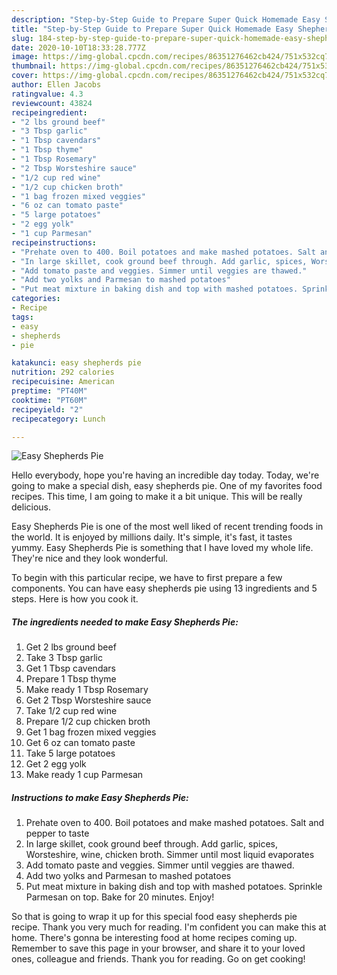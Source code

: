 ```yaml
---
description: "Step-by-Step Guide to Prepare Super Quick Homemade Easy Shepherds Pie"
title: "Step-by-Step Guide to Prepare Super Quick Homemade Easy Shepherds Pie"
slug: 184-step-by-step-guide-to-prepare-super-quick-homemade-easy-shepherds-pie
date: 2020-10-10T18:33:28.777Z
image: https://img-global.cpcdn.com/recipes/86351276462cb424/751x532cq70/easy-shepherds-pie-recipe-main-photo.jpg
thumbnail: https://img-global.cpcdn.com/recipes/86351276462cb424/751x532cq70/easy-shepherds-pie-recipe-main-photo.jpg
cover: https://img-global.cpcdn.com/recipes/86351276462cb424/751x532cq70/easy-shepherds-pie-recipe-main-photo.jpg
author: Ellen Jacobs
ratingvalue: 4.3
reviewcount: 43824
recipeingredient:
- "2 lbs ground beef"
- "3 Tbsp garlic"
- "1 Tbsp cavendars"
- "1 Tbsp thyme"
- "1 Tbsp Rosemary"
- "2 Tbsp Worsteshire sauce"
- "1/2 cup red wine"
- "1/2 cup chicken broth"
- "1 bag frozen mixed veggies"
- "6 oz can tomato paste"
- "5 large potatoes"
- "2 egg yolk"
- "1 cup Parmesan"
recipeinstructions:
- "Prehate oven to 400. Boil potatoes and make mashed potatoes. Salt and pepper to taste"
- "In large skillet, cook ground beef through. Add garlic, spices, Worsteshire, wine, chicken broth. Simmer until most liquid evaporates"
- "Add tomato paste and veggies. Simmer until veggies are thawed."
- "Add two yolks and Parmesan to mashed potatoes"
- "Put meat mixture in baking dish and top with mashed potatoes. Sprinkle Parmesan on top. Bake for 20 minutes. Enjoy!"
categories:
- Recipe
tags:
- easy
- shepherds
- pie

katakunci: easy shepherds pie 
nutrition: 292 calories
recipecuisine: American
preptime: "PT40M"
cooktime: "PT60M"
recipeyield: "2"
recipecategory: Lunch

---
```



![Easy Shepherds Pie](https://img-global.cpcdn.com/recipes/86351276462cb424/751x532cq70/easy-shepherds-pie-recipe-main-photo.jpg)

Hello everybody, hope you're having an incredible day today. Today, we're going to make a special dish, easy shepherds pie. One of my favorites food recipes. This time, I am going to make it a bit unique. This will be really delicious.

Easy Shepherds Pie is one of the most well liked of recent trending foods in the world. It is enjoyed by millions daily. It's simple, it's fast, it tastes yummy. Easy Shepherds Pie is something that I have loved my whole life. They're nice and they look wonderful.




To begin with this particular recipe, we have to first prepare a few components. You can have easy shepherds pie using 13 ingredients and 5 steps. Here is how you cook it.

<!--inarticleads1-->

##### The ingredients needed to make Easy Shepherds Pie:

1. Get 2 lbs ground beef
1. Take 3 Tbsp garlic
1. Get 1 Tbsp cavendars
1. Prepare 1 Tbsp thyme
1. Make ready 1 Tbsp Rosemary
1. Get 2 Tbsp Worsteshire sauce
1. Take 1/2 cup red wine
1. Prepare 1/2 cup chicken broth
1. Get 1 bag frozen mixed veggies
1. Get 6 oz can tomato paste
1. Take 5 large potatoes
1. Get 2 egg yolk
1. Make ready 1 cup Parmesan




<!--inarticleads2-->

##### Instructions to make Easy Shepherds Pie:

1. Prehate oven to 400. Boil potatoes and make mashed potatoes. Salt and pepper to taste
1. In large skillet, cook ground beef through. Add garlic, spices, Worsteshire, wine, chicken broth. Simmer until most liquid evaporates
1. Add tomato paste and veggies. Simmer until veggies are thawed.
1. Add two yolks and Parmesan to mashed potatoes
1. Put meat mixture in baking dish and top with mashed potatoes. Sprinkle Parmesan on top. Bake for 20 minutes. Enjoy!




So that is going to wrap it up for this special food easy shepherds pie recipe. Thank you very much for reading. I'm confident you can make this at home. There's gonna be interesting food at home recipes coming up. Remember to save this page in your browser, and share it to your loved ones, colleague and friends. Thank you for reading. Go on get cooking!
